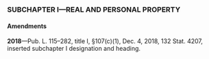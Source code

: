 ### SUBCHAPTER I—REAL AND PERSONAL PROPERTY ###

#### Amendments ####

**2018**—Pub. L. 115–282, title I, §107(c)(1), Dec. 4, 2018, 132 Stat. 4207, inserted subchapter I designation and heading.